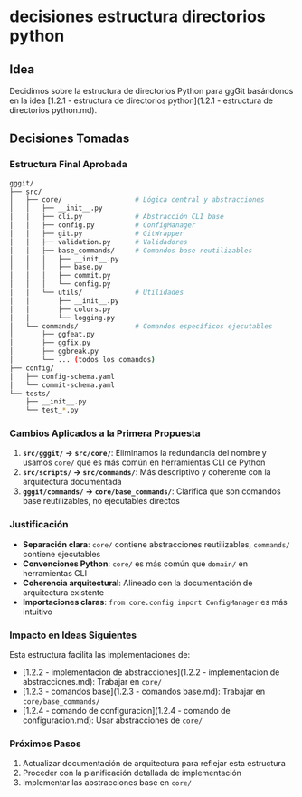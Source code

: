 # decisiones estructura directorios python

## Idea
Decidimos sobre la estructura de directorios Python para ggGit basándonos en la idea [1.2.1 - estructura de directorios python](1.2.1 - estructura de directorios python.md).

## Decisiones Tomadas

### Estructura Final Aprobada
```bash
gggit/
├── src/
│   ├── core/                  # Lógica central y abstracciones
│   │   ├── __init__.py
│   │   ├── cli.py             # Abstracción CLI base
│   │   ├── config.py          # ConfigManager
│   │   ├── git.py             # GitWrapper
│   │   ├── validation.py      # Validadores
│   │   ├── base_commands/     # Comandos base reutilizables
│   │   │   ├── __init__.py
│   │   │   ├── base.py
│   │   │   ├── commit.py
│   │   │   └── config.py
│   │   └── utils/             # Utilidades
│   │       ├── __init__.py
│   │       ├── colors.py
│   │       └── logging.py
│   └── commands/              # Comandos específicos ejecutables
│       ├── ggfeat.py
│       ├── ggfix.py
│       ├── ggbreak.py
│       └── ... (todos los comandos)
├── config/
│   ├── config-schema.yaml
│   └── commit-schema.yaml
└── tests/
    ├── __init__.py
    └── test_*.py
```

### Cambios Aplicados a la Primera Propuesta

1. **`src/gggit/` → `src/core/`**: Eliminamos la redundancia del nombre y usamos `core/` que es más común en herramientas CLI de Python
2. **`src/scripts/` → `src/commands/`**: Más descriptivo y coherente con la arquitectura documentada
3. **`gggit/commands/` → `core/base_commands/`**: Clarifica que son comandos base reutilizables, no ejecutables directos

### Justificación

- **Separación clara**: `core/` contiene abstracciones reutilizables, `commands/` contiene ejecutables
- **Convenciones Python**: `core/` es más común que `domain/` en herramientas CLI
- **Coherencia arquitectural**: Alineado con la documentación de arquitectura existente
- **Importaciones claras**: `from core.config import ConfigManager` es más intuitivo

### Impacto en Ideas Siguientes

Esta estructura facilita las implementaciones de:
- [1.2.2 - implementacion de abstracciones](1.2.2 - implementacion de abstracciones.md): Trabajar en `core/`
- [1.2.3 - comandos base](1.2.3 - comandos base.md): Trabajar en `core/base_commands/`
- [1.2.4 - comando de configuracion](1.2.4 - comando de configuracion.md): Usar abstracciones de `core/`

### Próximos Pasos

1. Actualizar documentación de arquitectura para reflejar esta estructura
2. Proceder con la planificación detallada de implementación
3. Implementar las abstracciones base en `core/`
